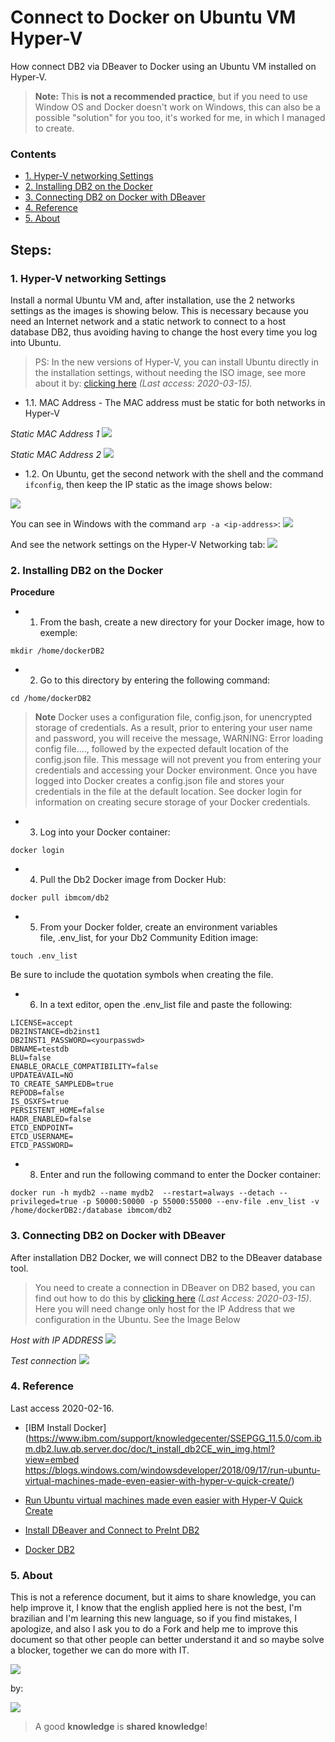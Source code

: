 # Connect to Docker on Ubuntu VM Hyper-V

How connect DB2 via DBeaver to Docker using an Ubuntu VM installed on Hyper-V.

> **Note:** This **is not a recommended practice**, but if you need to use Window OS and Docker doesn't work on Windows, this can also be a possible "solution" for you too, it's worked for me, in which  I managed to create.

### Contents
- [1. Hyper-V networking Settings](#1-hyper-v-networking-settings)
- [2. Installing DB2 on the Docker](#2-installing-db2-on-the-docker)
- [3. Connecting DB2 on Docker with DBeaver](#3-connecting-db2-on-docker-with-dbeaver)
- [4. Reference](#4-reference)
- [5. About](#5-about)

## Steps:

### 1. Hyper-V networking Settings
Install a normal Ubuntu VM and, after installation, use the 2 networks settings as the images is showing below. This is necessary because you need an Internet network and a static network to connect to a host database DB2, thus avoiding having to change the host every time you log into Ubuntu.

> PS: In the new versions of Hyper-V, you can install Ubuntu directly in the installation settings, without needing the ISO image, see more about it by: <a href="https://blogs.windows.com/windowsdeveloper/2018/09/17/run-ubuntu-virtual-machines-made-even-easier-with-hyper-v-quick-create/" target="_blank">clicking here</a> <i>(Last access: 2020-03-15).</i>

- 1.1. MAC Address - The MAC address must be static for both networks in Hyper-V

<i>Static MAC Address 1</i>
<img src="https://github.com/weslen02/connect-db2-via-dbeaver-to-docker-on-ubuntu-vm-hyper-v/blob/master/img/1.1.0.png" class="center">

<i>Static MAC Address 2</i>
<img src="https://github.com/weslen02/connect-db2-via-dbeaver-to-docker-on-ubuntu-vm-hyper-v/blob/master/img/1.1.1.png" class="center">

- 1.2. On Ubuntu, get the second network with the shell and the command ```ifconfig```, then keep the IP static as the image shows below:
<img src="https://github.com/weslen02/connect-db2-via-dbeaver-to-docker-on-ubuntu-vm-hyper-v/blob/master/img/1.2.0.png" class="center">

You can see in Windows with the command ```arp -a <ip-address>```:
<img src="https://github.com/weslen02/connect-db2-via-dbeaver-to-docker-on-ubuntu-vm-hyper-v/blob/master/img/1.2.1.png" class="center">

And see the network settings on the Hyper-V Networking tab:
<img src="https://github.com/weslen02/connect-db2-via-dbeaver-to-docker-on-ubuntu-vm-hyper-v/blob/master/img/1.2.2.png" class="center">

### 2. Installing DB2 on the Docker
**Procedure**
- 1. From the bash, create a new directory for your Docker image, how to exemple:
```
mkdir /home/dockerDB2
```

- 2. Go to this directory by entering the following command:
```
cd /home/dockerDB2
```

> **Note** Docker uses a configuration file, config.json, for unencrypted storage of credentials. As a result, prior to entering your user name and password, you will receive the message, WARNING: Error loading config file...., followed by the expected default location of the config.json file.
This message will not prevent you from entering your credentials and accessing your Docker environment. Once you have logged into Docker creates a config.json file and stores your credentials in the file at the default location. See docker login for information on creating secure storage of your Docker credentials.

- 3. Log into your Docker container:
```
docker login
```

- 4. Pull the Db2 Docker image from Docker Hub:
```
docker pull ibmcom/db2
```

- 5. From your Docker folder, create an environment variables file, .env_list, for your Db2 Community Edition image:
```
touch .env_list
```

Be sure to include the quotation symbols when creating the file.
- 6. In a text editor, open the .env_list file and paste the following:

```
LICENSE=accept
DB2INSTANCE=db2inst1
DB2INST1_PASSWORD=<yourpasswd>
DBNAME=testdb
BLU=false
ENABLE_ORACLE_COMPATIBILITY=false
UPDATEAVAIL=NO
TO_CREATE_SAMPLEDB=true
REPODB=false
IS_OSXFS=true
PERSISTENT_HOME=false
HADR_ENABLED=false
ETCD_ENDPOINT=
ETCD_USERNAME=
ETCD_PASSWORD=
```

- 8. Enter and run the following command to enter the Docker container:
```
docker run -h mydb2 --name mydb2  --restart=always --detach --privileged=true -p 50000:50000 -p 55000:55000 --env-file .env_list -v /home/dockerDB2:/database ibmcom/db2
```

### 3. Connecting DB2 on Docker with DBeaver
After installation DB2 Docker, we will connect DB2 to the DBeaver database tool.
> You need to create a connection in DBeaver on DB2 based, you can find out how to do this by <a href="https://github.com/ca-cwds/intake/wiki/Install-DBeaver-and-Connect-to-PreInt-DB2" target="_blank">clicking here</a> *(Last Access: 2020-03-15)*.
Here you will need change only host for the IP Address that we configuration in the Ubuntu. See the Image Below

*Host with IP ADDRESS*
<img src="https://github.com/weslen02/connect-db2-via-dbeaver-to-docker-on-ubuntu-vm-hyper-v/blob/master/img/3.0.0.png" class="center">

*Test connection*
<img src="https://github.com/weslen02/connect-db2-via-dbeaver-to-docker-on-ubuntu-vm-hyper-v/blob/master/img/3.0.1.png" class="center">

### 4. Reference
Last access 2020-02-16.
- [IBM Install Docker](https://www.ibm.com/support/knowledgecenter/SSEPGG_11.5.0/com.ibm.db2.luw.qb.server.doc/doc/t_install_db2CE_win_img.html?view=embed
https://blogs.windows.com/windowsdeveloper/2018/09/17/run-ubuntu-virtual-machines-made-even-easier-with-hyper-v-quick-create/)

- [Run Ubuntu virtual machines made even easier with Hyper-V Quick Create](https://blogs.windows.com/windowsdeveloper/2018/09/17/run-ubuntu-virtual-machines-made-even-easier-with-hyper-v-quick-create/)

- [Install DBeaver and Connect to PreInt DB2](https://github.com/ca-cwds/intake/wiki/Install-DBeaver-and-Connect-to-PreInt-DB2)

- [Docker DB2](https://hub.docker.com/r/ibmcom/db2)

### 5. About
This is not a reference document, but it aims to share knowledge, you can help improve it, I know that the english applied here is not the best, I'm brazilian and I'm learning this new language, so if you find mistakes, I apologize, and also I ask you to do a Fork and help me to improve this document so that other people can better understand it and so maybe solve a blocker, together we can do more with IT.

<img src="https://github.com/weslen02/connect-db2-via-dbeaver-to-docker-on-ubuntu-vm-hyper-v/blob/master/img/assWeslen.png" class="center">

by:

<img src="https://github.com/weslen02/connect-db2-via-dbeaver-to-docker-on-ubuntu-vm-hyper-v/blob/master/img/tks.png" class="center">

> A good **knowledge** is **shared knowledge**!

